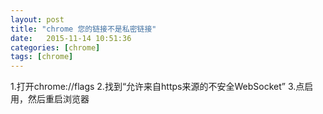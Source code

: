 ```yaml
---
layout: post
title: "chrome 您的链接不是私密链接"
date:   2015-11-14 10:51:36
categories: [chrome]
tags: [chrome]
---
```

1.打开chrome://flags
2.找到“允许来自https来源的不安全WebSocket”
3.点启用，然后重启浏览器


